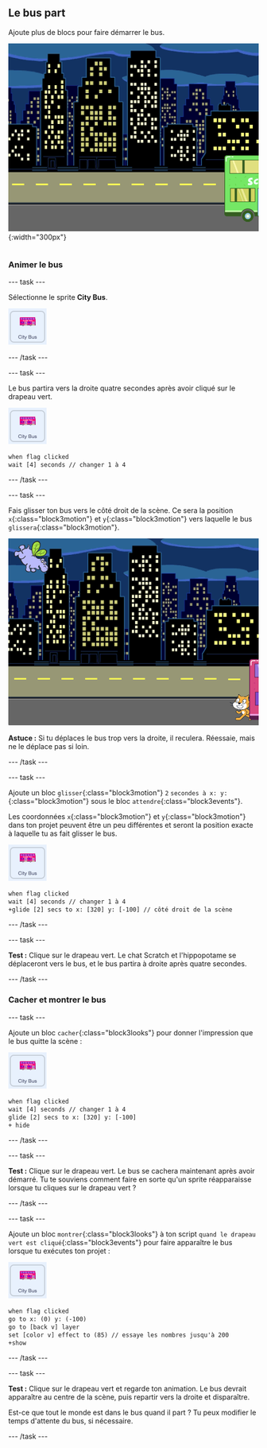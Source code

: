 ## Le bus part

<div style="display: flex; flex-wrap: wrap">
<div style="flex-basis: 200px; flex-grow: 1; margin-right: 15px;">
Ajoute plus de blocs pour faire démarrer le bus.
</div>
<div>

![La scène montrant que le bus s'est déplacé vers la droite.](images/bus-leaving.png){:width="300px"}

</div>
</div>

### Animer le bus

--- task ---

Sélectionne le sprite **City Bus**.

![Le sprite City Bus.](images/bus-sprite.png)

--- /task ---

--- task ---

Le bus partira vers la droite quatre secondes après avoir cliqué sur le drapeau vert.

![Le sprite City Bus.](images/bus-sprite.png)

```blocks3
when flag clicked 
wait [4] seconds // changer 1 à 4
```

--- /task ---

--- task ---

Fais glisser ton bus vers le côté droit de la scène. Ce sera la position `x`{:class="block3motion"} et `y`{:class="block3motion"} vers laquelle le bus `glissera`{:class="block3motion"}.

![](images/bus-right.png)

**Astuce :** Si tu déplaces le bus trop vers la droite, il reculera. Réessaie, mais ne le déplace pas si loin.

--- /task ---

--- task ---

Ajoute un bloc `glisser`{:class="block3motion"} `2` `secondes à x: y:`{:class="block3motion"} sous le bloc `attendre`{:class="block3events"}.

Les coordonnées `x`{:class="block3motion"} et `y`{:class="block3motion"} dans ton projet peuvent être un peu différentes et seront la position exacte à laquelle tu as fait glisser le bus.

![Le sprite City Bus.](images/bus-sprite.png)

```blocks3
when flag clicked 
wait [4] seconds // changer 1 à 4
+glide [2] secs to x: [320] y: [-100] // côté droit de la scène
```

--- /task ---

--- task ---

**Test :** Clique sur le drapeau vert. Le chat Scratch et l'hippopotame se déplaceront vers le bus, et le bus partira à droite après quatre secondes.

--- /task ---

### Cacher et montrer le bus

--- task ---

Ajoute un bloc `cacher`{:class="block3looks"} pour donner l'impression que le bus quitte la scène :

![Le sprite City Bus.](images/bus-sprite.png)

```blocks3
when flag clicked 
wait [4] seconds // changer 1 à 4
glide [2] secs to x: [320] y: [-100]
+ hide
```
--- /task ---

--- task ---

**Test :** Clique sur le drapeau vert. Le bus se cachera maintenant après avoir démarré. Tu te souviens comment faire en sorte qu'un sprite réapparaisse lorsque tu cliques sur le drapeau vert ?

--- /task ---

--- task ---

Ajoute un bloc `montrer`{:class="block3looks"} à ton script `quand le drapeau vert est cliqué`{:class="block3events"} pour faire apparaître le bus lorsque tu exécutes ton projet :

![Le sprite City Bus.](images/bus-sprite.png)

```blocks3
when flag clicked
go to x: (0) y: (-100)
go to [back v] layer
set [color v] effect to (85) // essaye les nombres jusqu'à 200
+show
```

--- /task ---

--- task ---

**Test :** Clique sur le drapeau vert et regarde ton animation. Le bus devrait apparaître au centre de la scène, puis repartir vers la droite et disparaître.

Est-ce que tout le monde est dans le bus quand il part ? Tu peux modifier le temps d'attente du bus, si nécessaire.

--- /task ---
